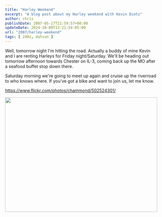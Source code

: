 ```yaml
---
title: "Harley Weekend"
excerpt: "A blog post about my Harley weekend with Kevin Dietz"
author: chris
publishDate: 2007-05-17T21:59:57+00:00
updateDate: 2024-10-09T13:21:54-05:00
url: "2007/harley-weekend"
tags: [ 240z, datsun ]
---
```


Well, tomorrow night I'm hitting the road. Actually a buddy of mine Kevin and I are renting Harleys for Friday night/Saturday. We'll be heading out tomorrow afternoon towards Chester on IL-3, coming back up the MO after a seafood buffet stop down there.

Saturday morning we're going to meet up again and cruise up the riverroad to who knows where. If you've got a bike and want to join us, let me know.

<a href="https://www.flickr.com/photos/chammond/502524301/">https://www.flickr.com/photos/chammond/502524301/</a>

<img class="reflect" height="375" alt="" src="https://farm1.static.flickr.com/227/502524301_8b8ae8932b.jpg?v=0" width="500" onload="show_notes_initially();" />

